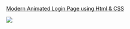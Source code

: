 [Modern Animated Login Page using Html & CSS](https://www.youtube.com/watch?v=51IiJtEKBsc&ab_channel=OnlineTutorials)

![](demo.gif)
